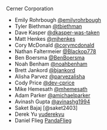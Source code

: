 Cerner Corporation

- Emily Rohrbough [@emilyrohrbough]
- Tyler Biethman [@tbiethman]
- Dave Kasper [@dkasper-was-taken]
- Matt Henkes [@mjhenkes]
- Cory McDonald [@corymcdonald]
- Nathan Faltermeier [@Blackop778]
- Ben Boersma [@BenBoersma]
- Noah Benham [@noahbenham]
- Brett Jankord [@bjankord]
- Alisha Parvez [@parvezalisha]
- Cody Price [@dev-cprice]
- Mike Hemesath [@mhemesath]
- Adam Parker [@amichaelparker]
- Avinash Gupta [@avinashg1994]
- Saket Bajaj [@saket2403]
- Derek Yu [yuderekyu]
- Daniel Flieg [PandaFlieg]

[@emilyrohrbough]: https://github.com/emilyrohrbough
[@tbiethman]: https://github.com/tbiethman
[@dkasper-was-taken]: https://github.com/dkasper-was-taken
[@mjhenkes]: https://github.com/mjhenkes
[@corymcdonald]: https://github.com/corymcdonald
[@Blackop778]: https://github.com/Blackop778
[@BenBoersma]: https://github.com/BenBoersma
[@noahbenham]: https://github.com/NoahBenham
[@bjankord]: https://github.com/bjankord
[@parvezalisha]: https://github.com/parvezalisha
[@dev-cprice]: https://github.com/dev-cprice
[@mhemesath]: https://github.com/mhemesath
[@amichaelparker]: https://github.com/amichaelparker
[@avinashg1994]: https://github.com/avinashg1994
[saket2403]: https://github.com/saket2403
[yuderekyu]: https://github.com/yuderekyu
[PandaFlieg]: https://github.com/PandaFlieg
